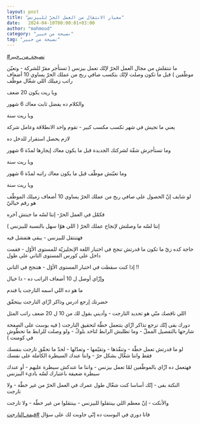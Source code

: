 ```yaml
---
layout: post
title: "معيار الانتقال من العمل الحرّ للبيزنس"
date:   2024-04-10T00:00:01+03:00
author: "mahmoud"
category: "نصيحة من خبير"
tag: "نصيحة من خبير"
---
```



[<u>\#نصيحة\_من\_خبير</u>](https://www.facebook.com/hashtag/%D9%86%D8%B5%D9%8A%D8%AD%D8%A9_%D9%85%D9%86_%D8%AE%D8%A8%D9%8A%D8%B1?__eep__=6&__cft__%5b0%5d=AZWBXN6ZOrx3uVhRsX0xPrLjHLcUi4Dn1LJQfEBE7VsJC__UUCcCs7NsdLxy1sPUUhjFLwmqBRt6cBseTSdNC7VrprdN_853GIX0Qf9z0sbTTTMyRLUeHIsvLmSTE_owENubw6HDddSxd4Mlk7LoLMV-y3F_bgDbEaoGQtEj-jE2jwlKzVGc5nIGZ5GhJrJ-Gmk&__tn__=*NK-R)




ما تنتقلش من مجال العمل الحرّ لإنّك تعمل بيزنس ( تستأجر
مقرّ للشركة - وتعيّن موظّفين ) قبل ما تكون وصلت لإنّك بتكسب صافي ربح من عملك
الحرّ يساوي 10 أضعاف راتب زميلك اللي شغّال موظّف

ويا ريت يكون 20 ضعف




والكلام ده يفضل ثابت معاك 6 شهور

ويا ريت سنة




يعني ما تجيش في شهر تكسب مكسب كبير - تقوم واخد الانطلاقة
وعامل شركة

لازم يحصل استقرار للدخل ده




وما تستأجرش شقّة لشركتك الجديدة قبل ما يكون معاك إيجارها
لمدّة 6 شهور

ويا ريت سنة




وما تعيّنش موظّف قبل ما يكون معاك راتبه لمدّة 6 شهور

ويا ريت سنة




لو شايف إنّ الحصول على صافي ربح من عملك الحرّ يساوي 10
أضعاف زميلك الموظّف هو رقم خياليّ

فكمّل في العمل الحرّ- إنتا لسّه ما جبتش آخره




إنتا لسّه ما وصلتش لإنجاح عملك الحرّ ( اللي هوّا سهل
بالنسبة للبيزنس )

فهتنتقل للبيزنس - يبقى هتفشل فيه




حاجة كده زيّ ما تكون ما قدرتش تنجح في اختبار اللغة
الإنجليزيّة للمستوى الأوّل - فقمت داخل على كورس المستوى التاني على
طول

إذا كنت سقطت في اختبار المستوى الأوّل - هتنجح في
التاني !!




وإزّاي أوصل ل 10 أضعاف الراتب ده - دا خيال

ما هو ده اللي اسمه التارجت يا فندم




حضرتك إرجع ادرس وذاكر ازّاي التارجت بيتحقّق

اللي ناقصك منّي هو تحديد التارجت - وآديني بقول لك من 10 ل
20 ضعف راتب المثل




دورك بقى إنّك ترجع تذاكر ازّاي بتتعمل خطّة لتحقيق التارجت (
فيه بوست على الصفحة شارحها بالتفصيل المملّ - وما تطلبش الرابط لتاخد
بلوكّ - ولو وصلت للرابط ما تحطّوش في كومنت )




لو ما قدرتش تعمل خطّة - وتنفّذها - وتقيّمها - وتعدّلها - لحدّ
ما تحقّق تارجت بنفسك فقط وانتا شغّال بشكل حرّ - وانتا عندك السيطرة الكاملة
على نفسك

فهتعمل ده ازّاي بالموظّفين لمّا تعمل بيزنس - وانتا ما عندكش
سيطرة عليهم - أو عندك سيطرة ضعيفة باعتبارك لسّه باديء البيزنس




النكتة بقى - إنّك أساسا كنت شغّال طول عمرك في العمل الحرّ
من غير خطّة - ولا تارجت

والأنكت - إنّ معظم اللي بينتقلوا للبيزنس - بينتقلوا من
غير خطّة - ولا تارجت




فانا دوري في البوست ده إنّي جاوبت لك على سؤال
[<u>\#قيمة\_التارجت</u>](https://www.facebook.com/hashtag/%D9%82%D9%8A%D9%85%D8%A9_%D8%A7%D9%84%D8%AA%D8%A7%D8%B1%D8%AC%D8%AA?__eep__=6&__cft__%5b0%5d=AZWBXN6ZOrx3uVhRsX0xPrLjHLcUi4Dn1LJQfEBE7VsJC__UUCcCs7NsdLxy1sPUUhjFLwmqBRt6cBseTSdNC7VrprdN_853GIX0Qf9z0sbTTTMyRLUeHIsvLmSTE_owENubw6HDddSxd4Mlk7LoLMV-y3F_bgDbEaoGQtEj-jE2jwlKzVGc5nIGZ5GhJrJ-Gmk&__tn__=*NK-R)
